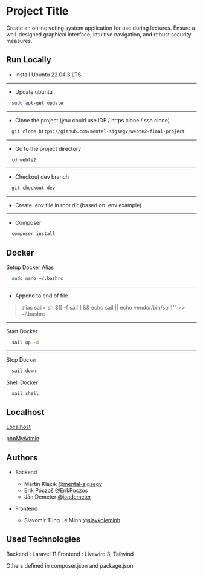 
# Project Title

Create an online voting system application for use during lectures. Ensure a well-designed graphical interface, intuitive navigation, and robust security measures.


## Run Locally

- Install Ubuntu 22.04.3 LTS

---

- Update ubuntu
```bash
  sudo apt-get update
```

---

- Clone the project (you could use IDE / https clone / ssh clone)

```bash
  git clone https://github.com/mental-sigsegv/webte2-final-project
```

---

- Go to the project directory

```bash
  cd webte2
```

---

- Checkout dev branch

```bash
  git checkout dev
```

---

- Create .env file in root dir (based on .env example)

---

- Composer

```bash
  composer install
```

## Docker

 Setup Docker Alias

```bash
  sudo nano ~/.bashrc 
```

---

- Append to end of file
> alias sail='sh $([ -f sail ] && echo sail || echo vendor/bin/sail)'" >> ~/.bashrc

---

Start Docker
```bash
  sail up -d
```

---

Stop Docker
```bash
  sail down
```

Shell Docker
```bash
  sail shell
```

## Localhost
[Localhost](http://localhost:8000)

[phpMyAdmin](http://localhost:8080)


## Authors

- Backend
  - Martin Klacik [@mental-sigsegv](https://github.com/mental-sigsegv)
  - Erik Póczoš [@ErikPoczos](https://github.com/ErikPoczos)
  - Ján Demeter [@jandemeter](https://github.com/jandemeter)
  

- Frontend
  - Slavomír Tung Le Minh [@slavkoleminh](https://github.com/slavkoleminh)


## Used Technologies

Backend : Laravel 11
Frontend : Livewire 3, Tailwind

Others defined in composer.json and package.json
